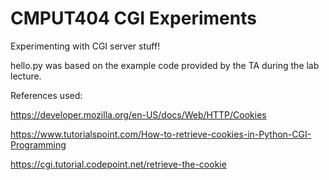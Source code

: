 # CMPUT404 CGI Experiments

Experimenting with CGI server stuff!

hello.py was based on the example code provided by the TA during the lab lecture.

References used:

https://developer.mozilla.org/en-US/docs/Web/HTTP/Cookies

https://www.tutorialspoint.com/How-to-retrieve-cookies-in-Python-CGI-Programming

https://cgi.tutorial.codepoint.net/retrieve-the-cookie
